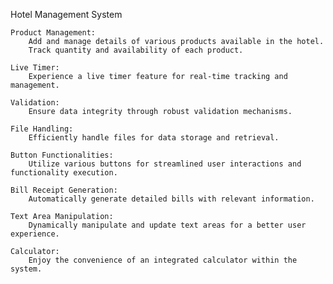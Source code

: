 Hotel Management System

    Product Management:
        Add and manage details of various products available in the hotel.
        Track quantity and availability of each product.

    Live Timer:
        Experience a live timer feature for real-time tracking and management.

    Validation:
        Ensure data integrity through robust validation mechanisms.

    File Handling:
        Efficiently handle files for data storage and retrieval.

    Button Functionalities:
        Utilize various buttons for streamlined user interactions and functionality execution.

    Bill Receipt Generation:
        Automatically generate detailed bills with relevant information.

    Text Area Manipulation:
        Dynamically manipulate and update text areas for a better user experience.

    Calculator:
        Enjoy the convenience of an integrated calculator within the system.
